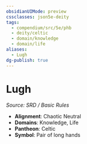 ```yaml
---
obsidianUIMode: preview
cssclasses: json5e-deity
tags:
  - compendium/src/5e/phb
  - deity/celtic
  - domain/knowledge
  - domain/life
aliases:
  - Lugh
dg-publish: true
---
```

# Lugh
*Source: SRD / Basic Rules* 

- **Alignment**: Chaotic Neutral
- **Domains**: Knowledge, Life
- **Pantheon**: Celtic
- **Symbol**: Pair of long hands